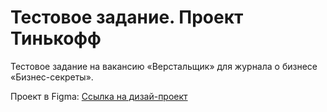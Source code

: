 # Тестовое задание. Проект Тинькофф

Тестовое задание на вакансию «Верстальщик» для журнала о бизнесе «Бизнес-секреты».

Проект в Figma: [Ссылка на дизай-проект](https://www.figma.com/design/zbqBDPtNUYqk8nDQXHp1aL/%D0%A2%D0%B5%D1%81%D1%82%D0%BE%D0%B2%D0%BE%D0%B5-%D0%B4%D0%BB%D1%8F-%D0%B2%D0%B5%D1%80%D1%81%D1%82%D0%B0%D0%BB%D1%8C%D1%89%D0%B8%D0%BA%D0%B0-%D1%81%D1%82%D0%B0%D1%82%D0%B5%D0%B9-20.05.24?node-id=0-1&t=bATRMDV9EF8wHu2u-1)

